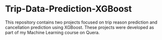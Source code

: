 # Trip-Data-Prediction-XGBoost
This repository contains two projects focused on trip reason prediction and cancellation prediction using XGBoost. These projects were developed as part of my Machine Learning course on Quera.
